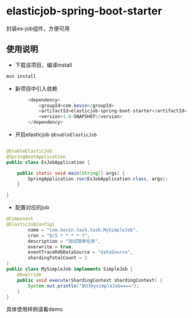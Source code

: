 # elasticjob-spring-boot-starter
封装es-job组件，方便可用

## 使用说明
- 下载该项目，编译install
```java
mvn install

```

- 新项目中引入依赖
```java
        <dependency>
            <groupId>com.kevin</groupId>
            <artifactId>elasticjob-spring-boot-starter</artifactId>
            <version>1.0-SNAPSHOT</version>
        </dependency>
```

- 开启elasticjob `@EnableElasticJob`

```java

@EnableElasticJob
@SpringBootApplication
public class EsJobApplication {

    public static void main(String[] args) {
        SpringApplication.run(EsJobApplication.class, args);
    }

}

```

- 配置对应的job

```java
@Component
@ElasticJobConfig(
        name = "com.kevin.task.task.MySimpleJob",
        cron = "0/5 * * * * ?",
        description = "测试简单任务",
        overwrite = true,
        eventTraceRdbDataSource = "dataSource",
        shardingTotalCount = 2
)
public class MySimpleJob implements SimpleJob {
    @Override
    public void execute(ShardingContext shardingContext) {
        System.out.println("执行mysimpleJob====");
    }
}

```

具体使用样例请看demo